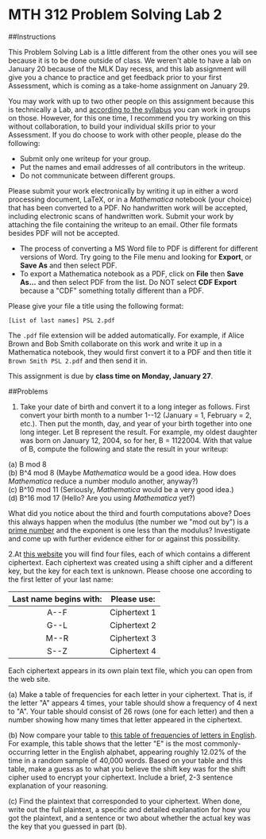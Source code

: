 # MTH 312 Problem Solving Lab 2 

##Instructions

This Problem Solving Lab is a little different from the other ones you will see because it is to be done outside of class. We weren't able to have a lab on January 20 because of the MLK Day recess, and this lab assignment will give you a chance to practice and get feedback prior to your first Assessment, which is coming as a take-home assignment on January 29. 

You may work with up to two other people on this assignment because this is technically a Lab, and [according to the syllabus](http://teaching.proftalbert.com/mth312w14/syllabus/) you can work in groups on those. However, for this one time, I recommend you try working on this without collaboration, to build your individual skills prior to your Assessment. If you do choose to work with other people, please do the following: 

+ Submit only one writeup for your group. 
+ Put the names and email addresses of all contributors in the writeup. 
+ Do not communicate between different groups. 

Please submit your work electronically by writing it up in either a word processing document, LaTeX, or in a *Mathematica* notebook (your choice) that has been converted to a PDF. No handwritten work will be accepted, including electronic scans of handwritten work. Submit your work by attaching the file containing the writeup to an email. Other file formats besides PDF will not be accepted. 

+ The process of converting a MS Word file to PDF is different for different versions of Word. Try going to the File menu and looking for **Export**, or **Save As** and then select PDF. 
+ To export a Mathematica notebook as a PDF, click on **File** then **Save As...** and then select PDF from the list. Do NOT select **CDF Export** because a "CDF" something totally different than a PDF. 

Please give your file a title using the following format: 

`[List of last names] PSL 2.pdf`

The `.pdf` file extension will be added automatically. For example, if Alice Brown and Bob Smith collaborate on this work and write it up in a Mathematica notebook, they would first convert it to a PDF and then title it `Brown Smith PSL 2.pdf` and then send it in. 

This assignment is due by **class time on Monday, January 27**. 

##Problems 

1. Take your date of birth and convert it to a long integer as follows. First convert your birth month to a number 1--12 (January = 1, February = 2, etc.). Then put the month, day, and year of your birth together into one long integer. Let B represent the result. For example, my oldest daughter was born on January 12, 2004, so for her, B = 1122004. With that value of B, compute the following and state the result in your writeup: 

(a) B mod 8  
(b) B^4 mod 8 (Maybe *Mathematica* would be a good idea. How does *Mathematica* reduce a number modulo another, anyway?)  
(c) B^10 mod 11 (Seriously, *Mathematica* would be a very good idea.)  
(d) B^16 mod 17 (Hello? Are you using *Mathematica* yet?)  

What did you notice about the third and fourth computations above? Does this always happen when the modulus (the number we "mod out by") is a [prime number](http://www.mathsisfun.com/definitions/prime-number.html) and the exponent is one less than the modulus? Investigate and come up with further evidence either for or against this possibility. 

2.At [this website](https://github.com/RobertTalbert/mth312/tree/master/PSL2) you will find four files, each of which contains a different ciphertext. Each ciphertext was created using a shift cipher and a different key, but the key for each text is unknown. Please choose one according to the first letter of your last name: 

|  Last name begins with:  | Please use: | 
| :----------------------: | ----------- |
|   A--F                   | Ciphertext 1 | 
|   G--L                   | Ciphertext 2 | 
|   M--R                   | Ciphertext 3 |
|   S--Z                   | Ciphertext 4 |

Each ciphertext appears in its own plain text file, which you can open from the web site. 

(a) Make a table of frequencies for each letter in your ciphertext. That is, if the letter "A" appears 4 times, your table should show a frequency of 4 next to "A". Your table should consist of 26 rows (one for each letter) and then a number showing how many times that letter appeared in the ciphertext. 

(b) Now compare your table to [this table of frequencies of letters in English](http://www.math.cornell.edu/~mec/2003-2004/cryptography/subs/frequencies.html). For example, this table shows that the letter "E" is the most commonly-occurring letter in the English alphabet, appearing roughly 12.02% of the time in a random sample of 40,000 words. Based on your table and this table, make a guess as to what you believe the shift key was for the shift cipher used to encrypt your ciphertext. Include a brief, 2-3 sentence explanation of your reasoning. 

(c) Find the plaintext that corresponded to your ciphertext. When done, write out the full plaintext, a specific and detailed explanation for how you got the plaintext, and a sentence or two about whether the actual key was the key that you guessed in part (b). 